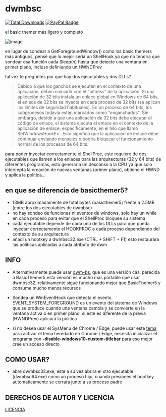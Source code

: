 # dwmbsc
[![Total Downloads](https://img.shields.io/github/downloads/LuSlower/dwmbsc/total.svg)](https://github.com/LuSlower/dwmbsc/releases) [![PayPal Badge](https://img.shields.io/badge/PayPal-003087?logo=paypal&logoColor=fff&style=flat)](https://paypal.me/eldontweaks) 

el basic themer más ligero y completo

![image](https://github.com/LuSlower/dwmbsc/assets/148411728/61e9273f-1c22-4144-a905-4a301310bc2f)

en lugar de sondear a GetForegroundWindow() como los basic themers más antiguos, pensé que lo mejor sería un ShellHook ya que no tendría que sondear esa función cada Sleep(_n_) hasta que detecte una ventana en primer plano, incluso definiendo un HWNDPrev

tal vez te preguntes por que hay dos ejecutables y dos DLLs?
> Debido a que los ganchos se ejecutan en el contexto de una aplicación, deben coincidir con el "bitness" de la aplicación. Si una aplicación de 32 bits instala un enlace global en Windows de 64 bits, el enlace de 32 bits se inyecta en cada proceso de 32 bits (se aplican los límites de seguridad habituales). En un proceso de 64 bits, los subprocesos todavía están marcados como "enganchados". Sin embargo, debido a que una aplicación de 32 bits debe ejecutar el código de enlace, el sistema ejecuta el enlace en el contexto de la aplicación de enlace; específicamente, en el hilo que llamó SetWindowsHookEx . Esto significa que la aplicación de enlace debe continuar enviando mensajes o podría bloquear el funcionamiento normal de los procesos de 64 bits.

para poder inyectar correctamente el ShellProc, este requiere de dos ejecutables que llamen a los enlaces para las arquitecturas (32 y 64 bits) de diferentes programas, esto generaria un descanso a la CPU ya que solo intercepta la creación de nuevas ventanas (primer plano), obtiene el HWND y aplica la política...

## en que se diferencia de basicthemer5?

* 13MB aproximadamente de total bytes (basicthemer5) frente a 2.5MB (entre los dos ejecutables de dwmbsc)
* no hay sondeo de funciones ni eventos de windows, solo hay un while en cada proceso para evitar que el ShellProc bloquee su sistema
* cada ejecutable depende de cada uno de los DLLs para que pueda inyectar correctamente el HOOKPROC a cada proceso dependiendo del contexto de su arquitectura
* añadi un hootkey a dwmbsc32.exe (CTRL + SHIFT + F1) esto restaurara las politicas aplicadas a cada atributo de dwm

## INFO

* Alternativamente puede usar [dwm-bs](dwm-bs\dwm-bs.cpp), que es una versión casi parecida a BasicThemer5
esta versión es mucho más portable que usar dwmbsc32, relativamente sigue funcionando mejor que BasicThemer5 y consume mucho menos recursos

* Sondea un WinEventHook que detecta el evento EVENT_SYSTEM_FOREGROUND es un evento del sistema de Windows que se produce cuando una ventana cambia y se convierte en la ventana activa o en primer plano, si este es diferente de la previa (HWNDPrev) aplicará la política

* si no desea usar el SysMenu de Chrome / Edge, puede usar este [tema](https://chromewebstore.google.com/detail/windows-vista-basic-theme/bkohfcingfpclphbaglfbbjbfajcepad) 
para activar el tema heredado en Chrome / Edge, necesita inicializar el programa con **-disable-windows10-custom-titlebar** para eso mejor cree un acceso directo

## COMO USAR?

* abre dwmbsc32.exe, este a su vez abrira el otro ejecutable (dwmbsc64.exe) como un proceso hijo, cuando presiones el hootkey automaticamente se cerrara junto a su proceso padre

## DERECHOS DE AUTOR Y LICENCIA
[LICENCIA](LICENSE)
